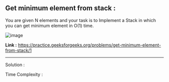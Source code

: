 ## Get minimum element from stack :
You are given N elements and your task is to Implement a Stack in which you can get minimum element in O(1) time.

![image](https://user-images.githubusercontent.com/23376002/158136807-689c73fd-7e56-4d44-8eb3-f220dcdb5191.png)

**Link :** https://practice.geeksforgeeks.org/problems/get-minimum-element-from-stack/1

--------------------------------------------------------------------------------------------------------------------------------------------------


Solution :

Time Complexity :


